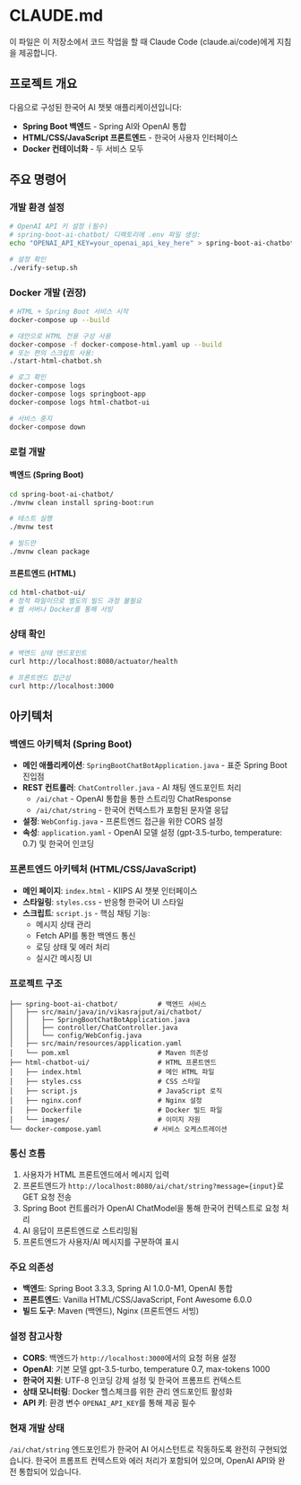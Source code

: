 # CLAUDE.md

이 파일은 이 저장소에서 코드 작업을 할 때 Claude Code (claude.ai/code)에게 지침을 제공합니다.

## 프로젝트 개요

다음으로 구성된 한국어 AI 챗봇 애플리케이션입니다:
- **Spring Boot 백엔드** - Spring AI와 OpenAI 통합
- **HTML/CSS/JavaScript 프론트엔드** - 한국어 사용자 인터페이스
- **Docker 컨테이너화** - 두 서비스 모두

## 주요 명령어

### 개발 환경 설정
```bash
# OpenAI API 키 설정 (필수)
# spring-boot-ai-chatbot/ 디렉토리에 .env 파일 생성:
echo "OPENAI_API_KEY=your_openai_api_key_here" > spring-boot-ai-chatbot/.env

# 설정 확인
./verify-setup.sh
```

### Docker 개발 (권장)
```bash
# HTML + Spring Boot 서비스 시작
docker-compose up --build

# 대안으로 HTML 전용 구성 사용
docker-compose -f docker-compose-html.yaml up --build
# 또는 편의 스크립트 사용:
./start-html-chatbot.sh

# 로그 확인
docker-compose logs
docker-compose logs springboot-app
docker-compose logs html-chatbot-ui

# 서비스 중지
docker-compose down
```

### 로컬 개발

#### 백엔드 (Spring Boot)
```bash
cd spring-boot-ai-chatbot/
./mvnw clean install spring-boot:run

# 테스트 실행
./mvnw test

# 빌드만
./mvnw clean package
```

#### 프론트엔드 (HTML)
```bash
cd html-chatbot-ui/
# 정적 파일이므로 별도의 빌드 과정 불필요
# 웹 서버나 Docker를 통해 서빙
```

### 상태 확인
```bash
# 백엔드 상태 엔드포인트
curl http://localhost:8080/actuator/health

# 프론트엔드 접근성
curl http://localhost:3000
```

## 아키텍처

### 백엔드 아키텍처 (Spring Boot)
- **메인 애플리케이션**: `SpringBootChatBotApplication.java` - 표준 Spring Boot 진입점
- **REST 컨트롤러**: `ChatController.java` - AI 채팅 엔드포인트 처리
  - `/ai/chat` - OpenAI 통합을 통한 스트리밍 ChatResponse
  - `/ai/chat/string` - 한국어 컨텍스트가 포함된 문자열 응답
- **설정**: `WebConfig.java` - 프론트엔드 접근을 위한 CORS 설정
- **속성**: `application.yaml` - OpenAI 모델 설정 (gpt-3.5-turbo, temperature: 0.7) 및 한국어 인코딩

### 프론트엔드 아키텍처 (HTML/CSS/JavaScript)
- **메인 페이지**: `index.html` - KIIPS AI 챗봇 인터페이스
- **스타일링**: `styles.css` - 반응형 한국어 UI 스타일
- **스크립트**: `script.js` - 핵심 채팅 기능:
  - 메시지 상태 관리
  - Fetch API를 통한 백엔드 통신
  - 로딩 상태 및 에러 처리
  - 실시간 메시징 UI

### 프로젝트 구조
```
├── spring-boot-ai-chatbot/          # 백엔드 서비스
│   ├── src/main/java/in/vikasrajput/ai/chatbot/
│   │   ├── SpringBootChatBotApplication.java
│   │   ├── controller/ChatController.java
│   │   └── config/WebConfig.java
│   ├── src/main/resources/application.yaml
│   └── pom.xml                      # Maven 의존성
├── html-chatbot-ui/                 # HTML 프론트엔드
│   ├── index.html                   # 메인 HTML 파일
│   ├── styles.css                   # CSS 스타일
│   ├── script.js                    # JavaScript 로직
│   ├── nginx.conf                   # Nginx 설정
│   ├── Dockerfile                   # Docker 빌드 파일
│   └── images/                      # 이미지 자원
└── docker-compose.yaml             # 서비스 오케스트레이션
```

### 통신 흐름
1. 사용자가 HTML 프론트엔드에서 메시지 입력
2. 프론트엔드가 `http://localhost:8080/ai/chat/string?message={input}`로 GET 요청 전송
3. Spring Boot 컨트롤러가 OpenAI ChatModel을 통해 한국어 컨텍스트로 요청 처리
4. AI 응답이 프론트엔드로 스트리밍됨
5. 프론트엔드가 사용자/AI 메시지를 구분하여 표시

### 주요 의존성
- **백엔드**: Spring Boot 3.3.3, Spring AI 1.0.0-M1, OpenAI 통합
- **프론트엔드**: Vanilla HTML/CSS/JavaScript, Font Awesome 6.0.0
- **빌드 도구**: Maven (백엔드), Nginx (프론트엔드 서빙)

### 설정 참고사항
- **CORS**: 백엔드가 `http://localhost:3000`에서의 요청 허용 설정
- **OpenAI**: 기본 모델 gpt-3.5-turbo, temperature 0.7, max-tokens 1000
- **한국어 지원**: UTF-8 인코딩 강제 설정 및 한국어 프롬프트 컨텍스트
- **상태 모니터링**: Docker 헬스체크를 위한 관리 엔드포인트 활성화
- **API 키**: 환경 변수 `OPENAI_API_KEY`를 통해 제공 필수

### 현재 개발 상태
`/ai/chat/string` 엔드포인트가 한국어 AI 어시스턴트로 작동하도록 완전히 구현되었습니다. 한국어 프롬프트 컨텍스트와 에러 처리가 포함되어 있으며, OpenAI API와 완전 통합되어 있습니다.